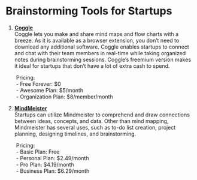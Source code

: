 # Brainstorming Tools for Startups 

1. **[Coggle](https://coggle.it/?lang=en-US)**
<br>Coggle lets you make and share mind maps and flow charts with a breeze. As it is available as a browser extension, you don’t need to download any additional software. Coggle enables startups to connect and chat with their team members in real-time while taking organized notes during brainstorming sessions.
Coggle’s freemium version makes it ideal for startups that don’t have a lot of extra cash to spend.

&emsp;&emsp;Pricing:
<br>&emsp;&emsp;- Free Forever: $0
<br>&emsp;&emsp;- Awesome Plan: $5/month
<br>&emsp;&emsp;- Organization Plan: $8/member/month

2. **[MindMeister](https://www.mindmeister.com/)**
<br>Startups can utilize Mindmeister to comprehend and draw connections between ideas, concepts, and data. Other than mind mapping, Mindmeister has several uses, such as to-do list creation, project planning, designing timelines, and brainstorming.

&emsp;&emsp;Pricing:
<br>&emsp;&emsp;- Basic Plan: Free
<br>&emsp;&emsp;- Personal Plan: $2.49/month
<br>&emsp;&emsp;- Pro Plan: $4.19/month
<br>&emsp;&emsp;- Business Plan: $6.29/month

